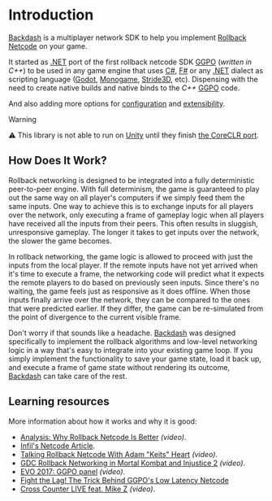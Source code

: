 # Introduction

[Backdash](https://github.com/lucasteles/Backdash) is a multiplayer network SDK to help you
implement [Rollback Netcode](https://words.infil.net/w02-netcode.html) on your game.

It started as [.NET](https://dotnet.microsoft.com) port of the first rollback netcode
SDK [GGPO](https://github.com/pond3r/ggpo) (_written in C++_)
to be used in any game engine that
uses [C#](https://dotnet.microsoft.com/en-us/languages/csharp), [F#](https://dotnet.microsoft.com/en-us/languages/fsharp)
or any [.NET](https://dotnet.microsoft.com) dialect as scripting
language ([Godot](https://godotengine.org/), [Monogame](https://monogame.net/), [Stride3D](https://www.stride3d.net),
etc). Dispensing with the need to create native
builds and native binds to the _C++_ [GGPO](https://github.com/pond3r/ggpo) code.

And also adding more options
for [configuration](https://lucasteles.github.io/Backdash/api/Backdash.RollbackOptions.html)
and [extensibility](https://lucasteles.github.io/Backdash/api/Backdash.SessionServices-2.html).

> [!WARNING]
> ⚠️ This library is not able to run on [Unity](https://unity.com/) until they
> finish [the CoreCLR port](https://blog.unity.com/engine-platform/porting-unity-to-coreclr).

## How Does It Work?

Rollback networking is designed to be integrated into a fully deterministic peer-to-peer engine. With full determinism,
the game is guaranteed to play out the same way on all player's computers if we simply feed them the same inputs. One way
to achieve this is to exchange inputs for all players over the network, only executing a frame of gameplay logic when
all players have received all the inputs from their peers. This often results in sluggish, unresponsive gameplay. The
longer it takes to get inputs over the network, the slower the game becomes.

In rollback networking, the game logic is allowed to proceed with just the inputs from the local player. If the remote
inputs have not yet arrived when it's time to execute a frame, the networking code will predict what it expects the
remote players to do based on previously seen inputs. Since there's no waiting, the game feels just as responsive as it
does offline. When those inputs finally arrive over the network, they can be compared to the ones that were predicted
earlier. If they differ, the game can be re-simulated from the point of divergence to the current visible frame.

Don't worry if that sounds like a headache. [Backdash](https://github.com/lucasteles/Backdash) was designed specifically
to implement the rollback algorithms and low-level networking logic in a way that's easy to integrate into your existing
game loop. If you simply implement the functionality to save your game state, load it back up, and execute a frame of
game state without rendering its outcome, [Backdash](https://github.com/lucasteles/Backdash) can take care of the rest.

## Learning resources

More information about how it works and why it is good:

- [Analysis: Why Rollback Netcode Is Better](https://www.youtube.com/watch?v=0NLe4IpdS1w) _(video)_.
- [Infil's Netcode Article](https://words.infil.net/w02-netcode-p2.html).
- [Talking Rollback Netcode With Adam "Keits" Heart](https://www.youtube.com/watch?v=1RI5scXYhK0) _(video)_.
- [GDC Rollback Networking in Mortal Kombat and Injustice 2](https://www.youtube.com/watch?v=7jb0FOcImdg) _(video)_.
- [EVO 2017: GGPO panel](https://www.youtube.com/watch?v=k9JTIn1SVQ4) _(video)_.
- [Fight the Lag! The Trick Behind GGPO's Low Latency Netcode](https://drive.google.com/file/d/1cV0fY8e_SC1hIFF5E1rT8XRVRzPjU8W9/view)
- [Cross Counter LIVE feat. Mike Z](https://www.youtube.com/watch?v=Tu2kAdmUCaI&t=41m22s) _(video)_.

